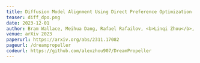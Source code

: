```yaml
---
title: Diffusion Model Alignment Using Direct Preference Optimization
teaser: diff_dpo.png
date: 2023-12-01
author: Bram Wallace, Meihua Dang, Rafael Rafailov, <b>Linqi Zhou</b>, Aaron Lou, Senthil Purushwalkam, Stefano Ermon, Caiming Xiong, Shafiq Joty, Nikhil Naik
venue: arXiv 2023
paperurl: https://arxiv.org/abs/2311.17082
pageurl: /dreampropeller
codeurl: https://github.com/alexzhou907/DreamPropeller
---
```

